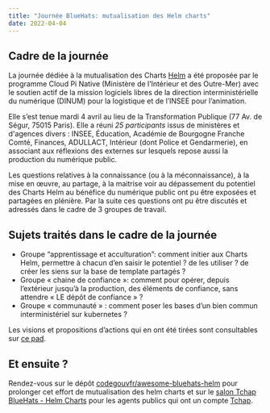 ```yaml
---
title: "Journée BlueHats: mutualisation des Helm charts"
date: 2022-04-04
---
```


## Cadre de la journée

La journée dédiée à la mutualisation des Charts
[Helm](https://helm.sh/fr/docs/intro/using_helm/) a été proposée par
le programme Cloud Pi Native (Ministère de l’Intérieur et des
Outre-Mer) avec le soutien actif de la mission logiciels libres de la
direction interministérielle du numérique (DINUM) pour la logistique
et de l’INSEE pour l’animation.

Elle s’est tenue mardi 4 avril au lieu de la Transformation Publique
(77 Av. de Ségur, 75015 Paris).  Elle a réuni *25 participants* issus
de ministères et d'agences divers : INSEE, Éducation, Académie de
Bourgogne Franche Comté, Finances, ADULLACT, Intérieur (dont Police et
Gendarmerie), en associant aux réflexions des externes sur lesquels
repose aussi la production du numérique public.

Les questions relatives à la connaissance (ou à la méconnaissance), à
la mise en œuvre, au partage, à la maitrise voir au dépassement du
potentiel des Charts Helm au bénéfice du numérique public ont pu être
exposées et partagées en plénière. Par la suite ces questions ont pu
être discutés et adressés dans le cadre de 3 groupes de travail.

## Sujets traités dans le cadre de la journée

- Groupe “apprentissage et acculturation”: comment initier aux Charts
  Helm, permettre à chacun d’en saisir le potentiel ? de les
  utiliser ? de créer les siens sur la base de template partagés ?
- Groupe « chaine de confiance »: comment pour opérer, depuis
  l’extérieur jusqu’à la production, des éléments de confiance, sans
  attendre « LE dépôt de confiance » ?
- Groupe « communauté » : comment poser les bases d’un bien commun
  interministériel sur kubernetes ?

Les visions et propositions d’actions qui en ont été tirées sont consultables sur [ce
pad](https://pad.numerique.gouv.fr/WEoeCEpfRF6WEgpgTauv8A#).

## Et ensuite ?

Rendez-vous sur le dépôt [codegouvfr/awesome-bluehats-helm](https://github.com/codegouvfr/awesome-bluehats-helm) pour prolonger cet effort de mutualisation des helm charts et sur le [salon Tchap BlueHats - Helm Charts](https://tchap.gouv.fr/#/room/!JeIwrcxXnwJXtSvsby:agent.dinum.tchap.gouv.fr?via=agent.dinum.tchap.gouv.fr&via=agent.finances.tchap.gouv.fr&via=agent.interieur.tchap.gouv.fr) pour les agents publics qui ont un compte [Tchap](https://www.tchap.gouv.fr/).
